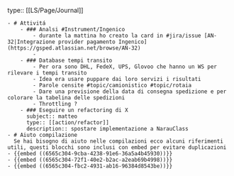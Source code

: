type:: [[LS/Page/Journal]]

	- # Attivitá
		- ### Analsi #Instrument/Ingenico
			- durante la mattina ho creato la card in #jira/issue [AN-32|Integrazione provider pagamento Ingenico](https://gsped.atlassian.net/browse/AN-32)
			-
		- ### Database tempi transito
			- Per ora sono DHL, FedeX, UPS, Glovoo che hanno un WS per rilevare i tempi transito
			- Idea era usare puppare dai loro servizi i risultati
			- Parole censite #topic/camionistico #topic/rotaia
			- Dare una previsione della data di consegna spedizione e per colorare la tabelina delle spedizioni
			- Throttling ?
		- ### Eseguire un refactoring di X
		  subject:: matteo
		  type:: [[action/refactor]]
		  description:: spostare implementazione a NarauClass
	- # Aiuto compilazione
	  Se hai bisogno di aiuto nelle compilazioni ecco alcuni riferimenti utili, questi blocchi sono inclusi con embed per evitare duplicazioni
	- {{embed ((6565c304-9cba-4238-91e6-36a5a4b45930))}}
	- {{embed ((6565c304-72f1-40e2-b2ac-a2eab69b4998))}}
	- {{embed ((6565c304-fbc2-4931-ab16-96384d8543be))}}